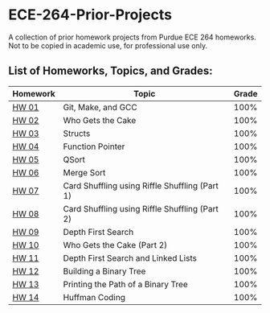 # ECE-264-Prior-Projects
A collection of prior homework projects from Purdue ECE 264 homeworks. Not to be copied in academic use, for professional use only.

## List of Homeworks, Topics, and Grades:


| Homework     | Topic                     | Grade    |
| ------------ | ------------------------- | -------- |
| [HW 01](/HW%2001) | Git, Make, and GCC | 100%|
| [HW 02](/HW%2002) | Who Gets the Cake | 100%|
| [HW 03](/HW%2003) | Structs | 100%|
| [HW 04](/HW%2004) | Function Pointer | 100%|
| [HW 05](/HW%2005) | QSort | 100%|
| [HW 06](/HW%2006) | Merge Sort | 100%|
| [HW 07](/HW%2007) | Card Shuffling using Riffle Shuffling (Part 1) | 100%|
| [HW 08](/HW%2008) | Card Shuffling using Riffle Shuffling (Part 2) | 100%|
| [HW 09](/HW%2009) | Depth First Search | 100%|
| [HW 10](/HW%2010) | Who Gets the Cake (Part 2) | 100%|
| [HW 11](/HW%2011)| Depth First Search and Linked Lists | 100%|
| [HW 12](/HW%2012)| Building a Binary Tree | 100%|
| [HW 13](/HW%2013)| Printing the Path of a Binary Tree | 100%|
| [HW 14](/HW%2014)| Huffman Coding | 100%|
